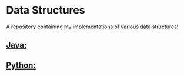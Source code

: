 # Data Structures
A repository containing my implementations of various data structures!

## [Java:]()

## [Python:]()
